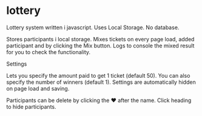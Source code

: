 # lottery
Lottery system written i javascript. Uses Local Storage. No database.

Stores participants i local storage.
Mixes tickets on every page load, added participant and by clicking the Mix button.
Logs to console the mixed result for you to check the functionality.

Settings

Lets you specify the amount paid to get 1 ticket (default 50).
You can also specify the number of winners (default 1).
Settings are automatically hidden on page load and saving.

Participants can be delete by clicking the ♥ after the name.
Click heading to hide participants.

